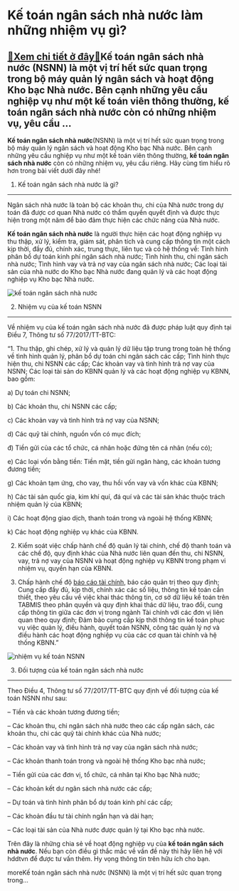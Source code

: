 Kế toán ngân sách nhà nước làm những nhiệm vụ gì?
=================================================

[:gift:Xem chi tiết ở đây:gift:](https://hddtvn.com/ke-toan-ngan-sach-nha-nuoc-lam-nhung-nhiem-vu-gi/)Kế toán ngân sách nhà nước (NSNN) là một vị trí hết sức quan trọng trong bộ máy quản lý ngân sách và hoạt động Kho bạc Nhà nước. Bên cạnh những yêu cầu nghiệp vụ như một kế toán viên thông thường, kế toán ngân sách nhà nước còn có những nhiệm vụ, yêu cầu …
----------------------------------------------------------------------------------------------------------------------------------------------------------------------------------------------------------------------------------------------------------------

**Kế toán ngân sách nhà nước**(NSNN) là một vị trí hết sức quan trọng trong bộ máy quản lý ngân sách và hoạt động Kho bạc Nhà nước. Bên cạnh những yêu cầu nghiệp vụ như một kế toán viên thông thường, **kế toán ngân sách nhà nước** còn có những nhiệm vụ, yêu cầu riêng. Hãy cùng tìm hiểu rõ hơn trong bài viết dưới đây nhé!


1. Kế toán ngân sách nhà nước là gì?
------------------------------------


Ngân sách nhà nước là toàn bộ các khoản thu, chi của Nhà nước trong dự toán đã được cơ quan Nhà nước có thẩm quyền quyết định và được thực hiện trong một năm để bảo đảm thực hiện các chức năng của Nhà nước.


**Kế toán ngân sách nhà nước** là người thực hiện các hoạt động nghiệp vụ thu thập, xử lý, kiểm tra, giám sát, phân tích và cung cấp thông tin một cách kịp thời, đầy đủ, chính xác, trung thực, liên tục và có hệ thống về: Tình hình phân bổ dự toán kinh phí ngân sách nhà nước; Tình hình thu, chi ngân sách nhà nước; Tình hình vay và trả nợ vay của ngân sách nhà nước; Các loại tài sản của nhà nước do Kho bạc Nhà nước đang quản lý và các hoạt động nghiệp vụ Kho bạc Nhà nước.


![kế toán ngân sách nhà nước](https://hddtvn.com/wp-content/uploads/2021/01/thue-thu-nhap-doanh-nghiep-1.jpg)


2. Nhiệm vụ của kế toán NSNN
----------------------------


Về nhiệm vụ của kế toán ngân sách nhà nước đã được pháp luật quy định tại Điều 7, Thông tư số 77/2017/TT-BTC:


“1. Thu thập, ghi chép, xử lý và quản lý dữ liệu tập trung trong toàn hệ thống về tình hình quản lý, phân bổ dự toán chi ngân sách các cấp; Tình hình thực hiện thu, chi NSNN các cấp; Các khoản vay và tình hình trả nợ vay của NSNN; Các loại tài sản do KBNN quản lý và các hoạt động nghiệp vụ KBNN, bao gồm:


a) Dự toán chi NSNN;


b) Các khoản thu, chi NSNN các cấp;


c) Các khoản vay và tình hình trả nợ vay của NSNN;


d) Các quỹ tài chính, nguồn vốn có mục đích;


đ) Tiền gửi của các tổ chức, cá nhân hoặc đứng tên cá nhân (nếu có);


e) Các loại vốn bằng tiền: Tiền mặt, tiền gửi ngân hàng, các khoản tương đương tiền;


g) Các khoản tạm ứng, cho vay, thu hồi vốn vay và vốn khác của KBNN;


h) Các tài sản quốc gia, kim khí quí, đá quí và các tài sản khác thuộc trách nhiệm quản lý của KBNN;


i) Các hoạt động giao dịch, thanh toán trong và ngoài hệ thống KBNN;


k) Các hoạt động nghiệp vụ khác của KBNN.


2. Kiểm soát việc chấp hành chế độ quản lý tài chính, chế độ thanh toán và các chế độ, quy định khác của Nhà nước liên quan đến thu, chi NSNN, vay, trả nợ vay của NSNN và hoạt động nghiệp vụ KBNN trong phạm vi nhiệm vụ, quyền hạn của KBNN.


3. Chấp hành chế độ [báo cáo tài chính](#), báo cáo quản trị theo quy định; Cung cấp đầy đủ, kịp thời, chính xác các số liệu, thông tin kế toán cần thiết, theo yêu cầu về việc khai thác thông tin, cơ sở dữ liệu kế toán trên TABMIS theo phân quyền và quy định khai thác dữ liệu, trao đổi, cung cấp thông tin giữa các đơn vị trong ngành Tài chính với các đơn vị liên quan theo quy định; Đảm bảo cung cấp kịp thời thông tin kế toán phục vụ việc quản lý, điều hành, quyết toán NSNN, công tác quản lý nợ và điều hành các hoạt động nghiệp vụ của các cơ quan tài chính và hệ thống KBNN.”


![nhiệm vụ kế toán NSNN](https://hddtvn.com/wp-content/uploads/2021/01/1545380063_vvvv.jpg)


3. Đối tượng của kế toán ngân sách nhà nước
-------------------------------------------


Theo Điều 4, Thông tư số 77/2017/TT-BTC quy định về đối tượng của kế toán NSNN như sau:


– Tiền và các khoản tương đương tiền;


– Các khoản thu, chi ngân sách nhà nước theo các cấp ngân sách, các khoản thu, chi các quỹ tài chính khác của Nhà nước;


– Các khoản vay và tình hình trả nợ vay của ngân sách nhà nước;


– Các khoản thanh toán trong và ngoài hệ thống Kho bạc nhà nước;


– Tiền gửi của các đơn vị, tổ chức, cá nhân tại Kho bạc Nhà nước;


– Các khoản kết dư ngân sách nhà nước các cấp;


– Dự toán và tình hình phân bổ dự toán kinh phí các cấp;


– Các khoản đầu tư tài chính ngắn hạn và dài hạn;


– Các loại tài sản của Nhà nước được quản lý tại Kho bạc nhà nước.


Trên đây là những chia sẻ về hoạt động nghiệp vụ của **kế toán ngân sách nhà nước**. Nếu bạn còn điều gì thắc mắc về vấn đề này thì hãy liên hệ với hddtvn để được tư vấn thêm. Hy vọng thông tin trên hữu ích cho bạn.



moreKế toán ngân sách nhà nước (NSNN) là một vị trí hết sức quan trọng trong…

